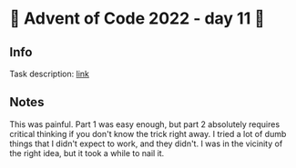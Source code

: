 # 🎄 Advent of Code 2022 - day 11 🎄

## Info

Task description: [link](https://adventofcode.com/2022/day/11)

## Notes

This was painful. Part 1 was easy enough, but part 2 absolutely requires critical thinking if you don't know the trick right away. I tried a lot of dumb things that I didn't expect to work, and they didn't. I was in the vicinity of the right idea, but it took a while to nail it.
